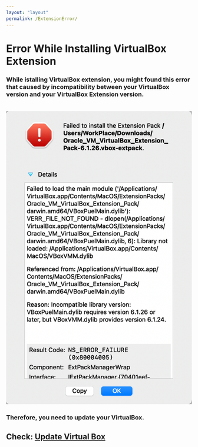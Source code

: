 ```yaml
---
layout: "layout"
permalink: /ExtensionError/
---
```


# Error While Installing VirtualBox Extension

### While istalling VirtualBox extension, you might found this error that caused by incompatibility between your VirtualBox version and your VirtualBox Extension version. <br><br>

![](./assets/images/VirtualBox/1.png)

### Therefore, you need to update your VirtualBox.

## Check: [Update Virtual Box](https://FXDROS.github.io/os212/UpdateVirtualBox/)
